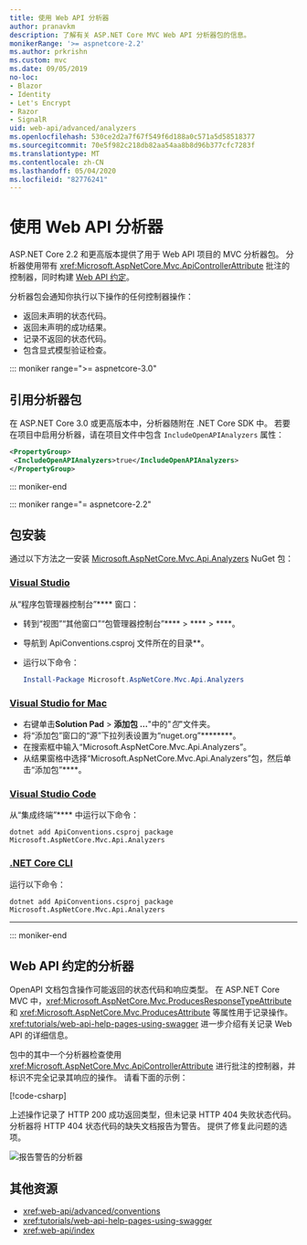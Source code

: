 ```yaml
---
title: 使用 Web API 分析器
author: pranavkm
description: 了解有关 ASP.NET Core MVC Web API 分析器包的信息。
monikerRange: '>= aspnetcore-2.2'
ms.author: prkrishn
ms.custom: mvc
ms.date: 09/05/2019
no-loc:
- Blazor
- Identity
- Let's Encrypt
- Razor
- SignalR
uid: web-api/advanced/analyzers
ms.openlocfilehash: 530ce2d2a7f67f549f6d188a0c571a5d58518377
ms.sourcegitcommit: 70e5f982c218db82aa54aa8b8d96b377cfc7283f
ms.translationtype: MT
ms.contentlocale: zh-CN
ms.lasthandoff: 05/04/2020
ms.locfileid: "82776241"
---
```

# <a name="use-web-api-analyzers"></a>使用 Web API 分析器

ASP.NET Core 2.2 和更高版本提供了用于 Web API 项目的 MVC 分析器包。 分析器使用带有 <xref:Microsoft.AspNetCore.Mvc.ApiControllerAttribute> 批注的控制器，同时构建 [Web API 约定](xref:web-api/advanced/conventions)。

分析器包会通知你执行以下操作的任何控制器操作：

* 返回未声明的状态代码。
* 返回未声明的成功结果。
* 记录不返回的状态代码。
* 包含显式模型验证检查。

::: moniker range=">= aspnetcore-3.0"

## <a name="reference-the-analyzer-package"></a>引用分析器包

在 ASP.NET Core 3.0 或更高版本中，分析器随附在 .NET Core SDK 中。 若要在项目中启用分析器，请在项目文件中包含 `IncludeOpenAPIAnalyzers` 属性：

```xml
<PropertyGroup>
 <IncludeOpenAPIAnalyzers>true</IncludeOpenAPIAnalyzers>
</PropertyGroup>
```

::: moniker-end

::: moniker range="= aspnetcore-2.2"

## <a name="package-installation"></a>包安装

通过以下方法之一安装 [Microsoft.AspNetCore.Mvc.Api.Analyzers](https://www.nuget.org/packages/Microsoft.AspNetCore.Mvc.Api.Analyzers) NuGet 包：

### <a name="visual-studio"></a>[Visual Studio](#tab/visual-studio)

从“程序包管理器控制台”**** 窗口：
  * 转到“视图”“其他窗口”“包管理器控制台”**** > **** > ****。
  * 导航到 ApiConventions.csproj 文件所在的目录**。
  * 运行以下命令：

    ```powershell
    Install-Package Microsoft.AspNetCore.Mvc.Api.Analyzers
    ```

### <a name="visual-studio-for-mac"></a>[Visual Studio for Mac](#tab/visual-studio-mac)

* 右键单击**Solution Pad** > **添加包 ...**"中的"*包*"文件夹。
* 将“添加包”窗口的“源”下拉列表设置为“nuget.org”********。
* 在搜索框中输入“Microsoft.AspNetCore.Mvc.Api.Analyzers”。
* 从结果窗格中选择“Microsoft.AspNetCore.Mvc.Api.Analyzers”包，然后单击“添加包”****。

### <a name="visual-studio-code"></a>[Visual Studio Code](#tab/visual-studio-code)

从“集成终端”**** 中运行以下命令：

```dotnetcli
dotnet add ApiConventions.csproj package Microsoft.AspNetCore.Mvc.Api.Analyzers
```

### <a name="net-core-cli"></a>[.NET Core CLI](#tab/netcore-cli)

运行以下命令：

```dotnetcli
dotnet add ApiConventions.csproj package Microsoft.AspNetCore.Mvc.Api.Analyzers
```

---

::: moniker-end

## <a name="analyzers-for-web-api-conventions"></a>Web API 约定的分析器

OpenAPI 文档包含操作可能返回的状态代码和响应类型。 在 ASP.NET Core MVC 中，<xref:Microsoft.AspNetCore.Mvc.ProducesResponseTypeAttribute> 和 <xref:Microsoft.AspNetCore.Mvc.ProducesAttribute> 等属性用于记录操作。 <xref:tutorials/web-api-help-pages-using-swagger> 进一步介绍有关记录 Web API 的详细信息。

包中的其中一个分析器检查使用 <xref:Microsoft.AspNetCore.Mvc.ApiControllerAttribute> 进行批注的控制器，并标识不完全记录其响应的操作。 请看下面的示例：

[!code-csharp[](conventions/sample/Controllers/ContactsController.cs?name=missing404docs&highlight=10)]

上述操作记录了 HTTP 200 成功返回类型，但未记录 HTTP 404 失败状态代码。 分析器将 HTTP 404 状态代码的缺失文档报告为警告。 提供了修复此问题的选项。

![报告警告的分析器](conventions/_static/Analyzer.gif)

## <a name="additional-resources"></a>其他资源

* <xref:web-api/advanced/conventions>
* <xref:tutorials/web-api-help-pages-using-swagger>
* <xref:web-api/index>
